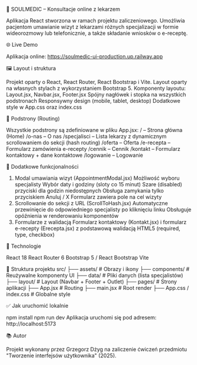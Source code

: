 ﻿💙 SOULMEDIC – Konsultacje online z lekarzem

Aplikacja React stworzona w ramach projektu zaliczeniowego.
Umożliwia pacjentom umawianie wizyt z lekarzami różnych specjalizacji w formie wideorozmowy lub telefonicznie, a także składanie wniosków o e-receptę.

🌐 Live Demo

Aplikacja online: https://soulmedic-ui-production.up.railway.app

🖼️ Layout i struktura

Projekt oparty o React, React Router, React Bootstrap i Vite. Layout oparty na własnych stylach z wykorzystaniem Bootstrap 5.
Komponenty layoutu: Layout.jsx, Navbar.jsx, Footer.jsx
Spójny nagłówek i stopka na wszystkich podstronach
Responsywny design (mobile, tablet, desktop)
Dodatkowe style w App.css oraz index.css

📍 Podstrony (Routing)

Wszystkie podstrony są zdefiniowane w pliku App.jsx:
/ – Strona główna (Home)
/o-nas – O nas
/specjalisci – Lista lekarzy z dynamicznym scrollowaniem do sekcji (hash routing)
/oferta – Oferta
/e-recepta – Formularz zamówienia e-recepty
/cennik – Cennik
/kontakt – Formularz kontaktowy + dane kontaktowe
/logowanie – Logowanie

🧩 Dodatkowe funkcjonalności

1. Modal umawiania wizyt (AppointmentModal.jsx)
Możliwość wyboru specjalisty
Wybór daty i godziny (sloty co 15 minut)
Szare (disabled) przyciski dla godzin niedostępnych
Obsługa zamykania tylko przyciskiem Anuluj / X
Formularz zawiera pole na cel wizyty
2. Scrollowanie do sekcji z URL (ScrollToHash.jsx)
Automatyczne przewinięcie do odpowiedniego specjalisty po kliknięciu linku
Obsługuje opóźnienia w renderowaniu komponentów
3. Formularze z walidacją
Formularz kontaktowy (Kontakt.jsx) i formularz e-recepty (Erecepta.jsx) z podstawową walidacją HTML5 (required, type, checkbox)

🧾 Technologie

React 18
React Router 6
Bootstrap 5 / React Bootstrap
Vite

🧩 Struktura projektu
src/
├── assets/           # Obrazy i ikony
├── components/       # Reużywalne komponenty UI
├── data/             # Pliki danych (lista specjalistów)
├── layout/           # Layout (Navbar + Footer + Outlet)
├── pages/            # Strony aplikacji
├── App.jsx           # Routing
├── main.jsx          # Root render
├── App.css / index.css # Globalne style

✅ Jak uruchomić lokalnie

npm install
npm run dev
Aplikacja uruchomi się pod adresem: http://localhost:5173

📚 Autor


Projekt wykonany przez Grzegorz Dżyg na zaliczenie ćwiczeń przedmiotu "Tworzenie interfejsów użytkownika" (2025).
